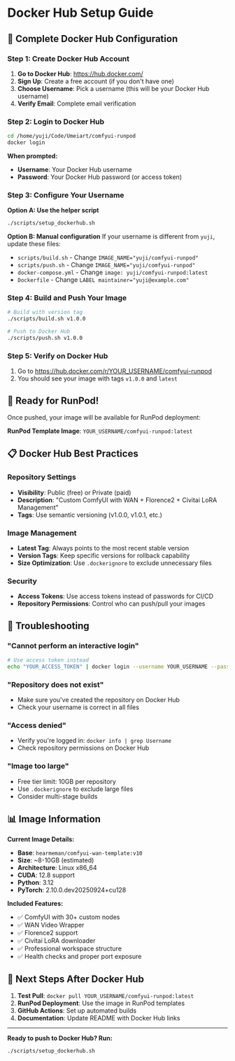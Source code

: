 # Docker Hub Setup Guide

## 🐳 Complete Docker Hub Configuration

### Step 1: Create Docker Hub Account

1. **Go to Docker Hub**: https://hub.docker.com/
2. **Sign Up**: Create a free account (if you don't have one)
3. **Choose Username**: Pick a username (this will be your Docker Hub username)
4. **Verify Email**: Complete email verification

### Step 2: Login to Docker Hub

```bash
cd /home/yuji/Code/Umeiart/comfyui-runpod
docker login
```

**When prompted:**
- **Username**: Your Docker Hub username
- **Password**: Your Docker Hub password (or access token)

### Step 3: Configure Your Username

**Option A: Use the helper script**
```bash
./scripts/setup_dockerhub.sh
```

**Option B: Manual configuration**
If your username is different from `yuji`, update these files:
- `scripts/build.sh` - Change `IMAGE_NAME="yuji/comfyui-runpod"`
- `scripts/push.sh` - Change `IMAGE_NAME="yuji/comfyui-runpod"`
- `docker-compose.yml` - Change `image: yuji/comfyui-runpod:latest`
- `Dockerfile` - Change `LABEL maintainer="yuji@example.com"`

### Step 4: Build and Push Your Image

```bash
# Build with version tag
./scripts/build.sh v1.0.0

# Push to Docker Hub
./scripts/push.sh v1.0.0
```

### Step 5: Verify on Docker Hub

1. Go to https://hub.docker.com/r/YOUR_USERNAME/comfyui-runpod
2. You should see your image with tags `v1.0.0` and `latest`

## 🚀 Ready for RunPod!

Once pushed, your image will be available for RunPod deployment:

**RunPod Template Image**: `YOUR_USERNAME/comfyui-runpod:latest`

## 📋 Docker Hub Best Practices

### Repository Settings
- **Visibility**: Public (free) or Private (paid)
- **Description**: "Custom ComfyUI with WAN + Florence2 + Civitai LoRA Management"
- **Tags**: Use semantic versioning (v1.0.0, v1.0.1, etc.)

### Image Management
- **Latest Tag**: Always points to the most recent stable version
- **Version Tags**: Keep specific versions for rollback capability
- **Size Optimization**: Use `.dockerignore` to exclude unnecessary files

### Security
- **Access Tokens**: Use access tokens instead of passwords for CI/CD
- **Repository Permissions**: Control who can push/pull your images

## 🔧 Troubleshooting

### "Cannot perform an interactive login"
```bash
# Use access token instead
echo "YOUR_ACCESS_TOKEN" | docker login --username YOUR_USERNAME --password-stdin
```

### "Repository does not exist"
- Make sure you've created the repository on Docker Hub
- Check your username is correct in all files

### "Access denied"
- Verify you're logged in: `docker info | grep Username`
- Check repository permissions on Docker Hub

### "Image too large"
- Free tier limit: 10GB per repository
- Use `.dockerignore` to exclude large files
- Consider multi-stage builds

## 📊 Image Information

**Current Image Details:**
- **Base**: `hearmeman/comfyui-wan-template:v10`
- **Size**: ~8-10GB (estimated)
- **Architecture**: Linux x86_64
- **CUDA**: 12.8 support
- **Python**: 3.12
- **PyTorch**: 2.10.0.dev20250924+cu128

**Included Features:**
- ✅ ComfyUI with 30+ custom nodes
- ✅ WAN Video Wrapper
- ✅ Florence2 support
- ✅ Civitai LoRA downloader
- ✅ Professional workspace structure
- ✅ Health checks and proper port exposure

## 🎯 Next Steps After Docker Hub

1. **Test Pull**: `docker pull YOUR_USERNAME/comfyui-runpod:latest`
2. **RunPod Deployment**: Use the image in RunPod templates
3. **GitHub Actions**: Set up automated builds
4. **Documentation**: Update README with Docker Hub links

---

**Ready to push to Docker Hub? Run:**
```bash
./scripts/setup_dockerhub.sh
```

